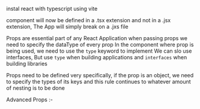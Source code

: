 instal react with typescript using vite

component will now be defined in a .tsx extension and not in a .jsx extension, The App will simply break on a .jxs file

Props are essential part of any React Application
when passing props we need to specify the dataType of every prop
In the component where prop is being used, we need to use the `type` keyword to implement
We can slo use interfaces, But use `type` when building applications and `interfaces` when building libraries

Props need to be defined very specifically, if the prop is an object,  we need to specify the types of its keys and this rule continues to whatever amount of nesting is to be done

Advanced Props :-
